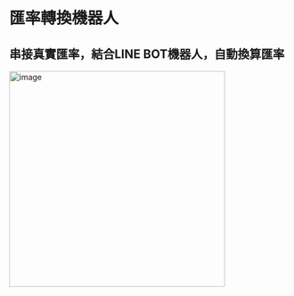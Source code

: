 # 匯率轉換機器人
串接真實匯率，結合LINE BOT機器人，自動換算匯率
---
<img width="387" alt="image" src="https://github.com/ZHANYIRU/node-express/assets/108893735/cff1e93e-2942-4300-9075-d7cfd246267f">
